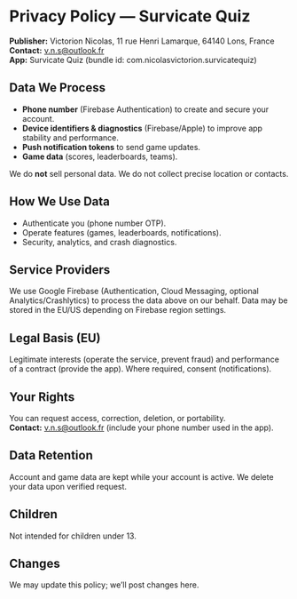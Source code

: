 # Privacy Policy — Survicate Quiz

**Publisher:** Victorion Nicolas, 11 rue Henri Lamarque, 64140 Lons, France  
**Contact:** v.n.s@outlook.fr  
**App:** Survicate Quiz (bundle id: com.nicolasvictorion.survicatequiz)

## Data We Process
- **Phone number** (Firebase Authentication) to create and secure your account.
- **Device identifiers & diagnostics** (Firebase/Apple) to improve app stability and performance.
- **Push notification tokens** to send game updates.
- **Game data** (scores, leaderboards, teams).

We do **not** sell personal data. We do not collect precise location or contacts.

## How We Use Data
- Authenticate you (phone number OTP).
- Operate features (games, leaderboards, notifications).
- Security, analytics, and crash diagnostics.

## Service Providers
We use Google Firebase (Authentication, Cloud Messaging, optional Analytics/Crashlytics) to process the data above on our behalf. Data may be stored in the EU/US depending on Firebase region settings.

## Legal Basis (EU)
Legitimate interests (operate the service, prevent fraud) and performance of a contract (provide the app). Where required, consent (notifications).

## Your Rights
You can request access, correction, deletion, or portability.  
**Contact:** v.n.s@outlook.fr (include your phone number used in the app).

## Data Retention
Account and game data are kept while your account is active. We delete your data upon verified request.

## Children
Not intended for children under 13.

## Changes
We may update this policy; we’ll post changes here.
